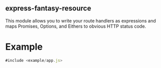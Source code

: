 express-fantasy-resource
-------------------------

This module allows you to write your route handlers as expressions
and maps Promises, Options, and Eithers to obvious HTTP status code.

Example
========

```javascript
#include <example/app.js>
```


